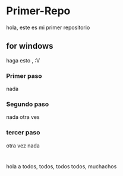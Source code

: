 # Primer-Repo
hola, este es mi primer repositorio
## for windows
haga esto , :V
### Primer paso
nada 
### Segundo paso
nada otra ves
### tercer paso
otra vez nada
# 
hola a todos, todos, todos
todos, muchachos